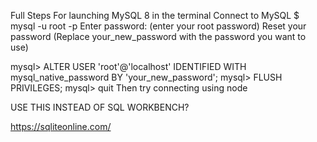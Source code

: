 
Full Steps For launching MySQL 8 in the terminal
Connect to MySQL
$ mysql -u root -p
Enter password: (enter your root password)
Reset your password
(Replace your_new_password with the password you want to use)

mysql> ALTER USER 'root'@'localhost' IDENTIFIED WITH mysql_native_password BY 'your_new_password';
mysql> FLUSH PRIVILEGES;
mysql> quit
Then try connecting using node

USE THIS INSTEAD OF SQL WORKBENCH?

https://sqliteonline.com/

